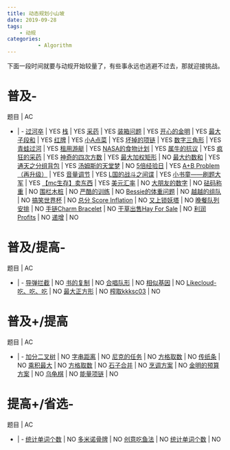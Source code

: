 ```yaml
---
title: 动态规划小山坡
date: 2019-09-28
tags:
    - 动规
categories:
          - Algorithm
---
```

下面一段时间就要与动规开始较量了，有些事永远也逃避不过去，那就迎接挑战。

# 普及-

题目 | AC
- | -
[过河卒](https://www.luogu.org/problem/P1002) | YES
[栈](https://www.luogu.org/problem/P1044) | YES
[采药](https://www.luogu.org/problem/P1048) | YES
[装箱问题](https://www.luogu.org/problem/P1049) | YES
[开心的金明](https://www.luogu.org/problem/P1060) | YES
[最大子段和](https://www.luogu.org/problem/P1115) | YES
[红牌](https://www.luogu.org/problem/P1130) | YES
[小A点菜](https://www.luogu.org/problem/P1164) | YES
[坏掉的项链](https://www.luogu.org/problem/P1203) | YES
[数字三角形](https://www.luogu.org/problem/P1216) | YES
[青蛙过河](https://www.luogu.org/problem/P1244) | YES
[租用游艇](https://www.luogu.org/problem/P1359) | YES
[NASA的食物计划](https://www.luogu.org/problem/P1507) | YES
[属牛的抗议](https://www.luogu.org/problem/P1569) | YES
[疯狂的采药](https://www.luogu.org/problem/P1616) | YES
[神奇的四次方数](https://www.luogu.org/problem/P1679) | YES
[最大加权矩形](https://www.luogu.org/problem/P1719) | NO
[最大约数和](https://www.luogu.org/problem/P1734) | YES
[通天之分组背包](https://www.luogu.org/problem/P1757) | YES
[汤姆斯的天堂梦](https://www.luogu.org/problem/P1796) | NO
[5倍经验日](https://www.luogu.org/problem/P1802) | YES
[A+B Problem（再升级）](https://www.luogu.org/problem/P1832) | YES
[音量调节](https://www.luogu.org/problem/P1877) | YES
[L国的战斗之间谍](https://www.luogu.org/problem/P1910) | YES
[小书童——刷题大军](https://www.luogu.org/problem/P1926) | YES
[【mc生存】卖东西](https://www.luogu.org/problem/P1964) | YES
[美元汇率](https://www.luogu.org/problem/P1968) | NO
[大朋友的数字](https://www.luogu.org/problem/P2008) | NO
[砝码称重](https://www.luogu.org/problem/P2347) | NO
[围栏木桩](https://www.luogu.org/problem/P2362) | NO
[严酷的训练](https://www.luogu.org/problem/P2430) | NO
[Bessie的体重问题](https://www.luogu.org/problem/P2639) | NO
[越越的组队](https://www.luogu.org/problem/P2663) | NO
[搞笑世界杯](https://www.luogu.org/problem/P2719) | NO
[总分 Score Inflation](https://www.luogu.org/problem/P2722) | NO
[又上锁妖塔](https://www.luogu.org/problem/P2800) | NO
[晚餐队列安排](https://www.luogu.org/problem/P2837) | NO
[手链Charm Bracelet](https://www.luogu.org/problem/P2871) | NO
[干草出售Hay For Sale](https://www.luogu.org/problem/P2925) | NO
[利润Profits](https://www.luogu.org/problem/P3009) | NO
[递增](https://www.luogu.org/problem/P3902) | NO

# 普及/提高-

题目 | AC
- | -
[导弹拦截](https://www.luogu.org/problem/P1020) | NO
[书的复制](https://www.luogu.org/problem/P1281) | NO
[合唱队形](https://www.luogu.org/problem/P1091) | NO
[相似基因](https://www.luogu.org/problem/P1140) | NO
[Likecloud-吃、吃、吃](https://www.luogu.org/problem/P1508) | NO
[最大正方形](https://www.luogu.org/problem/P1387) | NO
[榨取kkksc03](https://www.luogu.org/problem/P1855) | NO

# 普及+/提高

题目 | AC
- | -
[加分二叉树](https://www.luogu.org/problem/P1040) | NO
[字串距离](https://www.luogu.org/problem/P1279) | NO
[尼克的任务](https://www.luogu.org/problem/P1280) | NO
[方格取数](https://www.luogu.org/problem/P1004) | NO
[传纸条](https://www.luogu.org/problem/P1006) | NO
[乘积最大](https://www.luogu.org/problem/P1018) | NO
[方格取数](https://www.luogu.org/problem/P1004) | NO
[石子合并](https://www.luogu.org/problem/P1880) | NO
[烹调方案](https://www.luogu.org/problem/P1417) | NO
[金明的预算方案](https://www.luogu.org/problem/P1064) | NO
[乌龟棋](https://www.luogu.org/problem/P1541) | NO
[能量项链](https://www.luogu.org/problem/P1063) | NO

# 提高+/省选-
题目 | AC
- | -
[统计单词个数](https://www.luogu.org/problem/P1026) | NO
[多米诺骨牌](https://www.luogu.org/problem/P1282) | NO
[创意吃鱼法](https://www.luogu.org/problem/P1736) | NO
[统计单词个数](https://www.luogu.org/problem/P1026) | NO